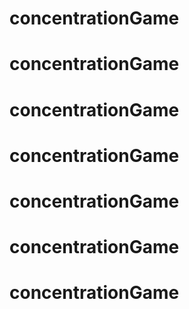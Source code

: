 # concentrationGame
# concentrationGame
# concentrationGame
# concentrationGame
# concentrationGame
# concentrationGame
# concentrationGame
